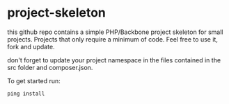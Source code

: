 project-skeleton
================

this github repo contains a simple PHP/Backbone project skeleton for small projects. Projects that only require a minimum of code. Feel free to use it, fork and update.

don't forget to update your project namespace in the files contained in the src folder and composer.json.

To get started run:

    ping install